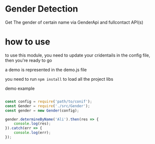# Gender Detection


Get The gender of certain name via GenderApi and fullcontact API(s)


# how to use #
to use this module, you need to update your cridentails in the config file, then you're ready to go

a demo is represented in the demo.js file 

you need to run ```npm install``` to load all the project libs

demo example

```javascript

const config = require('path/to/conif');
const Gender = require('./src/Gender');
const gender = new Gender(config);

gender.determineByName('Ali').then(res => {
    console.log(res);
}).catch(err => {
    console.log(err);
});

```